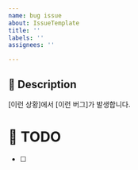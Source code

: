```yaml
---
name: bug issue
about: IssueTemplate
title: ''
labels: ''
assignees: ''

---
```


## 🐛 Description
[이런 상황]에서 [이런 버그]가 발생합니다.

# 📝 TODO
- [ ]

